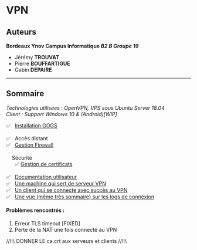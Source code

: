 # VPN

## Auteurs
**Bordeaux Ynov Campus Informatique *B2 B Groupe 19***
* Jérémy **TROUVAT**
* Pierre **BOUFFARTIGUE**
* Gabin **DEPAIRE**

<hr>

## Sommaire

<em>Technologies utilisées : OpenVPN, VPS sous Ubuntu Server 18.04<br>
Client : Support Windows 10 & (Android)[WIP]</em>

✅   [Installation GOGS](https://github.com/PierreBouffartigue/OpenVPN/blob/master/doc/installGogs.md)<br><br>
✅   Accès distant<br>
✅   [Gestion Firewall](https://github.com/PierreBouffartigue/OpenVPN/blob/master/doc/firewall.md)<br><br>
    Sécurité<br>
      ✅ [Gestion de certificats](https://github.com/PierreBouffartigue/OpenVPN/tree/master/certificats)<br><br>
✅   [Documentation utilisateur](https://github.com/PierreBouffartigue/OpenVPN/blob/master/doc/userdoc.md)<br>
✅   [Une machine qui sert de serveur VPN](https://github.com/PierreBouffartigue/OpenVPN/tree/master/ip-configs/server)<br>
✅   [Un client qui se connecte avec succès au VPN](https://github.com/PierreBouffartigue/OpenVPN/blob/master/doc/connexionEstablished.txt)<br>
✅   [Une vue (même très sommaire) sur les logs de connexion](https://github.com/PierreBouffartigue/OpenVPN/tree/master/doc/log)<br>



#### Problèmes rencontrés : 
1. Erreur TLS timeout [FIXED]
2. Perte de la NAT une fois connecté au VPN







//!!\\ DONNER LE ca.crt aux serveurs et clients //!!\\
